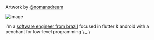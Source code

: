 Artwork by [@nomansdream](https://www.pixiv.net/en/users/40939865)

![image](https://github.com/alexrintt/alexrintt/assets/51419598/ae663cff-fd50-4914-9a63-da46b660044a)

i'm a [software engineer from brazil](https://linksta.cc/@alexrintt) focused in flutter & android with a penchant for low-level programming \\._.\
